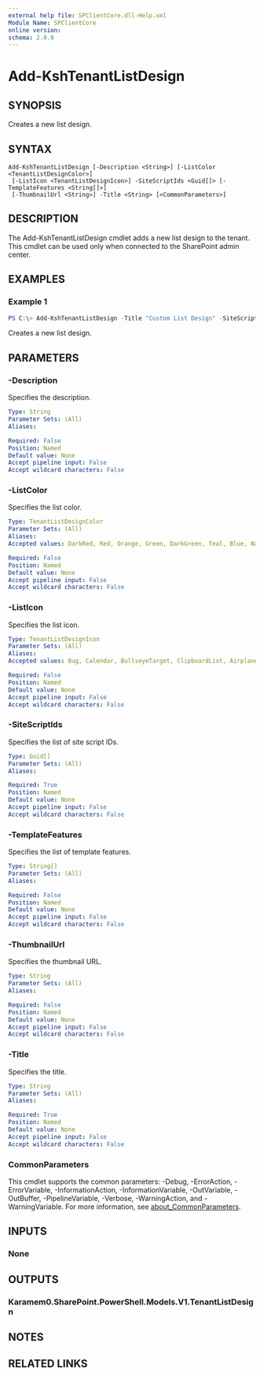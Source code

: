 ```yaml
---
external help file: SPClientCore.dll-Help.xml
Module Name: SPClientCore
online version:
schema: 2.0.0
---
```


# Add-KshTenantListDesign

## SYNOPSIS
Creates a new list design.

## SYNTAX

```
Add-KshTenantListDesign [-Description <String>] [-ListColor <TenantListDesignColor>]
 [-ListIcon <TenantListDesignIcon>] -SiteScriptIds <Guid[]> [-TemplateFeatures <String[]>]
 [-ThumbnailUrl <String>] -Title <String> [<CommonParameters>]
```

## DESCRIPTION
The Add-KshTenantListDesign cmdlet adds a new list design to the tenant. This cmdlet can be used only when connected to the SharePoint admin center.

## EXAMPLES

### Example 1
```powershell
PS C:\> Add-KshTenantListDesign -Title "Custom List Design" -SiteScriptIds "c14cea4e-2b08-4c9f-bd51-8da187decdb5"
```

Creates a new list design.

## PARAMETERS

### -Description
Specifies the description.

```yaml
Type: String
Parameter Sets: (All)
Aliases:

Required: False
Position: Named
Default value: None
Accept pipeline input: False
Accept wildcard characters: False
```

### -ListColor
Specifies the list color.

```yaml
Type: TenantListDesignColor
Parameter Sets: (All)
Aliases:
Accepted values: DarkRed, Red, Orange, Green, DarkGreen, Teal, Blue, NavyBlue, BluePurple, DarkBlue, Lavendar, Pink

Required: False
Position: Named
Default value: None
Accept pipeline input: False
Accept wildcard characters: False
```

### -ListIcon
Specifies the list icon.

```yaml
Type: TenantListDesignIcon
Parameter Sets: (All)
Aliases:
Accepted values: Bug, Calendar, BullseyeTarget, ClipboardList, Airplane, Rocket, Color, Insights, CubeShape, TestBeakerSolid, Robot, Savings

Required: False
Position: Named
Default value: None
Accept pipeline input: False
Accept wildcard characters: False
```

### -SiteScriptIds
Specifies the list of site script IDs.

```yaml
Type: Guid[]
Parameter Sets: (All)
Aliases:

Required: True
Position: Named
Default value: None
Accept pipeline input: False
Accept wildcard characters: False
```

### -TemplateFeatures
Specifies the list of template features.

```yaml
Type: String[]
Parameter Sets: (All)
Aliases:

Required: False
Position: Named
Default value: None
Accept pipeline input: False
Accept wildcard characters: False
```

### -ThumbnailUrl
Specifies the thumbnail URL.

```yaml
Type: String
Parameter Sets: (All)
Aliases:

Required: False
Position: Named
Default value: None
Accept pipeline input: False
Accept wildcard characters: False
```

### -Title
Specifies the title.

```yaml
Type: String
Parameter Sets: (All)
Aliases:

Required: True
Position: Named
Default value: None
Accept pipeline input: False
Accept wildcard characters: False
```

### CommonParameters
This cmdlet supports the common parameters: -Debug, -ErrorAction, -ErrorVariable, -InformationAction, -InformationVariable, -OutVariable, -OutBuffer, -PipelineVariable, -Verbose, -WarningAction, and -WarningVariable. For more information, see [about_CommonParameters](http://go.microsoft.com/fwlink/?LinkID=113216).

## INPUTS

### None

## OUTPUTS

### Karamem0.SharePoint.PowerShell.Models.V1.TenantListDesign

## NOTES

## RELATED LINKS
